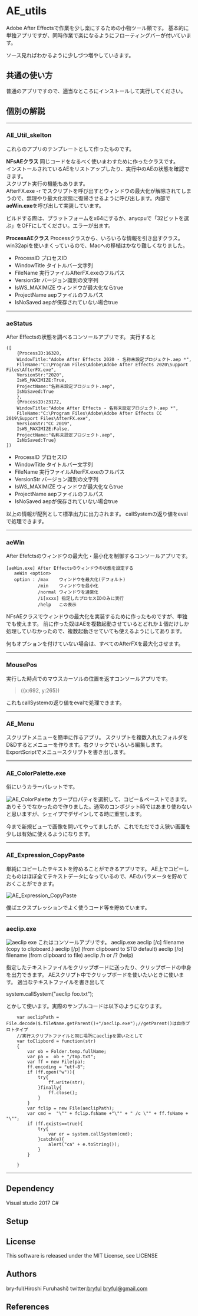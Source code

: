 ﻿# AE_utils
Adobe After Effectsで作業を少し楽にするための小物ツール類です。
基本的に単独アプリですが、同時作業で楽になるようにフローティングバーが付いています。

ソース見ればわかるように少しづつ増やしていきます。


## 共通の使い方
普通のアプリですので、適当なところにインストールして実行してください。

## 個別の解説
<hr>

### <b>AE_Util_skelton</b>
これらのアプリのテンプレートとして作ったものです。

<b>NFsAEクラス</b>
同じコードをなるべく使いまわすために作ったクラスです。<br>
インストールされているAEをリストアップしたり、実行中のAEの状態を確認できます。<br>
スクリプト実行の機能もあります。
<br>
AfterFX.exe -r でスクリプトを呼び出すとウィンドウの最大化が解除されてしまうので、無理やり最大化状態に復帰させるように呼び出します。内部で<b>aeWin.exe</b>を呼び出して実装しています。

ビルドする際は、プラットフォームをx64にするか、anycpuで「32ビットを選ぶ」をOFFにしてください。エラーが出ます。


<b>ProcessAEクラス</b>
Processクラスから、いろいろな情報を引き出すクラス。<br>
win32apiを使いまくっているので、Macへの移植はかなり難しくなりました。

* ProcessID プロセスID
* WindowTitle タイトルバー文字列
* FileName 実行ファイルAfterFX.exeのフルパス
* VersionStr バージョン識別の文字列
* IsWS_MAXIMIZE ウィンドウが最大化ならtrue
* ProjectName aepファイルのフルパス
* IsNoSaved aepが保存されていない場合true

<hr>

### <b>aeStatus</b>
After Effectsの状態を調べるコンソールアプリです。
実行すると

```
([
	{ProcessID:16320,
	WindowTitle:"Adobe After Effects 2020 - 名称未設定プロジェクト.aep *",
	FileName:"C:\Program Files\Adobe\Adobe After Effects 2020\Support Files\AfterFX.exe",
	VersionStr:"2020",
	IsWS_MAXIMIZE:True,
	ProjectName:"名称未設定プロジェクト.aep",
	IsNoSaved:True
	},
	{ProcessID:23172,
	WindowTitle:"Adobe After Effects - 名称未設定プロジェクト.aep *",
	FileName:"C:\Program Files\Adobe\Adobe After Effects CC 2019\Support Files\AfterFX.exe",
	VersionStr:"CC 2019",
	IsWS_MAXIMIZE:False,
	ProjectName:"名称未設定プロジェクト.aep",
	IsNoSaved:True}
])

```
* ProcessID プロセスID
* WindowTitle タイトルバー文字列
* FileName 実行ファイルAfterFX.exeのフルパス
* VersionStr バージョン識別の文字列
* IsWS_MAXIMIZE ウィンドウが最大化ならtrue
* ProjectName aepファイルのフルパス
* IsNoSaved aepが保存されていない場合true

以上の情報が配列として標準出力に出力されます。
callSystemの返り値をevalで処理できます。

<hr>

### <b>aeWin</b>
After Efefctsのウィンドウの最大化・最小化を制御するコンソールアプリです。

```
[aeWin.exe] After Effectsのウィンドウの状態を設定する
   aeWin <option>
   option : /max    ウィンドウを最大化(デフォルト)
            /min    ウィンドウを最小化
            /normal ウィンドウを通常化
            /i[xxxx] 指定したプロセスIDのみに実行
            /help   この表示
```

NFsAEクラスでウィンドウの最大化を実装するために作ったものですが、単独でも使えます。
前に作った奴はAEを複数起動させているとどれか１個だけしか処理していなかったので、複数起動させていても使えるようにしてあります。

何もオプションを付けていない場合は、すべてのAfterFXを最大化させます。


<hr>

### <b>MousePos</b>

実行した時点でのマウスカーソルの位置を返すコンソールアプリです。

>({x:692, y:265})

これもcallSystemの返り値をevalで処理できます。


<hr>

### AE_Menu
スクリプトメニューを簡単に作るアプリ。
スクリプトを複数入れたフォルダをD&Dするとメニューを作ります。右クリックでいろいろ編集します。
ExportScriptでメニュースクリプトを書き出します。

<hr>

### AE_ColorPalette.exe
俗にいうカラーパレットです。

![AE_ColorPalette](https://user-images.githubusercontent.com/50650451/77540762-047ca600-6ee7-11ea-8511-bfb290b8dcec.png)
カラープロパティを選択して、コピー＆ペーストできます。
ありそうでなかったので作りました。通常のコンポジット時ではあまり使わないと思いますが、シェイプでデザインしてる時に重宝します。

今まで新規ビューで画像を開いてやってましたが、これでただでさえ狭い画面を少しは有効に使えるようになります。

<hr>

### AE_Expression_CopyPaste
単純にコピーしたテキストを貯めることができるアプリです。
AE上でコピーしたものはほぼ全てテキストデータになっているので、AEのパラメータを貯めておくことができます。

![AE_Expression_CopyPaste](https://user-images.githubusercontent.com/50650451/77541340-e499b200-6ee7-11ea-8b97-3b56ab59546f.png)

僕ばエクスプレッションでよく使うコード等を貯めています。

<hr>

### aeclip.exe
![aeclip exe](https://user-images.githubusercontent.com/50650451/77542192-25de9180-6ee9-11ea-97a0-ccb8ef3a6fee.png)
これはコンソールアプリです。
aeclip.exe
         aeclip [/c] filename (copy to clipboard.)
         aeclip [/p] (from clipboard to STD default)
         aeclip [/o] filename (from clipboard to file)
         aeclip  /h or /? (help)

指定したテキストファイルをクリップボードに送ったり、クリップボードの中身を出力できます。
AEスクリプト中でクリップボードを使いたいときに使います。
適当なテキストファイルを書き出して

 system.callSystem("aeclip foo.txt");

とかして使います。実際のサンプルコードは以下のようになります。
```
	var aeclipPath = File.decode($.fileName.getParent()+"/aeclip.exe");//getParent()は自作プロトタイプ
	//実行スクリプトファイルと同じ場所にaeclipを置いたとして
	var toClipbord = function(str)
	{
		var ob = Folder.temp.fullName;
		var pa =  ob + "/tmp.txt";
		var ff = new File(pa);
		ff.encoding = "utf-8";
		if (ff.open("w")){
			try{
				ff.write(str);
			}finally{
				ff.close();
			}
		}
		var fclip = new File(aeclipPath);
		var cmd =  "\"" + fclip.fsName +"\"" + " /c \"" + ff.fsName + "\"";
		if (ff.exists==true){
			try{
				var er = system.callSystem(cmd);
			}catch(e){
				alert("ca" + e.toString());
			}
		}

	}
```

<hr>

## Dependency
Visual studio 2017 C#


## Setup

## License
This software is released under the MIT License, see LICENSE

## Authors

bry-ful(Hiroshi Furuhashi)
twitter:[bryful](https://twitter.com/bryful)
bryful@gmail.com

## References
